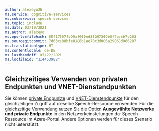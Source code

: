 ```yaml
---
author: alexeyo26
ms.service: cognitive-services
ms.subservice: speech-service
ms.topic: include
ms.date: 03/19/2021
ms.author: alexeyo
ms.openlocfilehash: 654176074b99af060ed35297369b8f7eecb7e283
ms.sourcegitcommit: 7d63ce88bfe8188b1ae70c3d006a29068d066287
ms.translationtype: HT
ms.contentlocale: de-DE
ms.lasthandoff: 07/22/2021
ms.locfileid: "114453982"
---
```

## <a name="simultaneous-use-of-private-endpoints-and-virtual-network-service-endpoints"></a>Gleichzeitiges Verwenden von privaten Endpunkten und VNET-Dienstendpunkten

Sie können [private Endpunkte](../speech-services-private-link.md) und [VNET-Dienstendpunkte](../speech-service-vnet-service-endpoint.md) für den gleichzeitigen Zugriff auf dieselbe Speech-Ressource verwenden. Für die gleichzeitige Verwendung nutzen Sie die Option **Ausgewählte Netzwerke und private Endpunkte** in den Netzwerkeinstellungen der Speech-Ressource im Azure-Portal. Andere Optionen werden für dieses Szenario nicht unterstützt.
